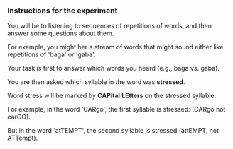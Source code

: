 
### Instructions for the experiment


You will be to listening to sequences of repetitions of words, and then answer some questions about them. 

For example, you might her a stream of words that might sound either like repetitions of 'baga' or 'gaba'.

Your task is first to answer which words you heard (e.g., baga vs. gaba).

You are then asked which syllable in the word was **stressed**. 

Word stress will be marked  by **CAPital** **LEtters** on the stressed syllable.

For example, in the word 'CARgo', the first syllable is stressed: (CARgo not carGO).

But in the word 'atTEMPT', the second syllable is stressed (attEMPT, not ATTempt).


